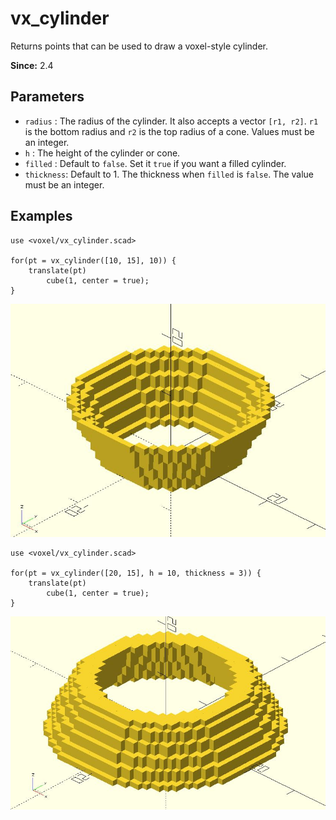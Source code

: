 # vx_cylinder

Returns points that can be used to draw a voxel-style cylinder.

**Since:** 2.4

## Parameters

- `radius` : The radius of the cylinder. It also accepts a vector `[r1, r2]`. `r1` is the bottom radius and `r2` is the top radius of a cone. Values must be an integer.
- `h` : The height of the cylinder or cone. 
- `filled` : Default to `false`. Set it `true` if you want a filled cylinder.
- `thickness`: Default to 1. The thickness when `filled` is `false`. The value must be an integer.

## Examples

	use <voxel/vx_cylinder.scad>

	for(pt = vx_cylinder([10, 15], 10)) {
		translate(pt)
			cube(1, center = true);
	}

![vx_cylinder](images/lib3x-vx_cylinder-1.JPG)

	use <voxel/vx_cylinder.scad>

	for(pt = vx_cylinder([20, 15], h = 10, thickness = 3)) {
		translate(pt)
			cube(1, center = true);
	}
	
![vx_cylinder](images/lib3x-vx_cylinder-2.JPG)

